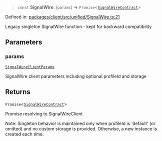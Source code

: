 > `const` **SignalWire**: (`params`) => `Promise`\<[`SignalWireContract`](../../../../interfaces/SignalWireContract.md)\>

Defined in: [packages/client/src/unified/SignalWire.ts:21](https://github.com/signalwire/signalwire-js/blob/52fa77b6c8db68f4c99b30b3776f45a4309e15bf/packages/client/src/unified/SignalWire.ts#L21)

Legacy singleton SignalWire function - kept for backward compatibility

## Parameters

### params

[`SignalWireClientParams`](../../../../interfaces/SignalWireClientParams.md)

SignalWire client parameters including optional profileId and storage

## Returns

`Promise`\<[`SignalWireContract`](../../../../interfaces/SignalWireContract.md)\>

Promise resolving to SignalWireClient

Note: Singleton behavior is maintained only when profileId is 'default' (or omitted)
and no custom storage is provided. Otherwise, a new instance is created each time.
